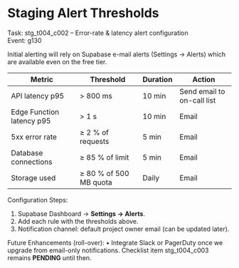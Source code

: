 # Staging Alert Thresholds

Task: stg_t004_c002 – Error-rate & latency alert configuration  
Event: g130  

Initial alerting will rely on Supabase e-mail alerts (Settings → Alerts) which are available even on the free tier.

| Metric | Threshold | Duration | Action |
|--------|-----------|----------|--------|
| API latency p95 | > 800 ms | 10 min | Send email to on-call list |
| Edge Function latency p95 | > 1 s | 10 min | Email |
| 5xx error rate | ≥ 2 % of requests | 5 min | Email |
| Database connections | ≥ 85 % of limit | 5 min | Email |
| Storage used | ≥ 80 % of 500 MB quota | Daily | Email |

Configuration Steps:
1. Supabase Dashboard → **Settings → Alerts**.
2. Add each rule with the thresholds above.
3. Notification channel: default project owner email (can be updated later).

Future Enhancements (roll-over):
• Integrate Slack or PagerDuty once we upgrade from email-only notifications.  Checklist item stg_t004_c003 remains **PENDING** until then. 